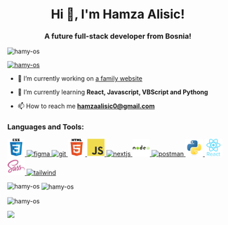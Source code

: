 <h1 align="center">Hi 👋, I'm Hamza Alisic!</h1>  
<h3 align="center">A future full-stack developer from Bosnia!</h3>  
  
<p align="left"> <img src="https://komarev.com/ghpvc/?username=hamy-os&label=Profile%20views&color=0e75b6&style=flat" alt="hamy-os" /> </p>  
  
<p align="left"> <a href="https://github.com/ryo-ma/github-profile-trophy"><img src="https://github-profile-trophy.vercel.app/?username=hamy-os" alt="hamy-os" /></a> </p>  
  
- 🔭 I’m currently working on [a family website](https://github.com/Hamy-os/family-website)  
  
- 🌱 I’m currently learning **React, Javascript, VBScript and Pythong**  
  
- 📫 How to reach me **hamzaalisic0@gmail.com**  

  
<h3 align="left">Languages and Tools:</h3>  
<p align="left"> <a href="https://www.w3schools.com/css/" target="_blank" rel="noreferrer"> <img src="https://raw.githubusercontent.com/devicons/devicon/master/icons/css3/css3-original-wordmark.svg" alt="css3" width="40" height="40"/> </a> <a href="https://www.figma.com/" target="_blank" rel="noreferrer"> <img src="https://www.vectorlogo.zone/logos/figma/figma-icon.svg" alt="figma" width="40" height="40"/> </a> <a href="https://git-scm.com/" target="_blank" rel="noreferrer"> <img src="https://www.vectorlogo.zone/logos/git-scm/git-scm-icon.svg" alt="git" width="40" height="40"/> </a> <a href="https://www.w3.org/html/" target="_blank" rel="noreferrer"> <img src="https://raw.githubusercontent.com/devicons/devicon/master/icons/html5/html5-original-wordmark.svg" alt="html5" width="40" height="40"/> </a> <a href="https://developer.mozilla.org/en-US/docs/Web/JavaScript" target="_blank" rel="noreferrer"> <img src="https://raw.githubusercontent.com/devicons/devicon/master/icons/javascript/javascript-original.svg" alt="javascript" width="40" height="40"/> </a> <a href="https://nextjs.org/" target="_blank" rel="noreferrer"> <img src="https://cdn.worldvectorlogo.com/logos/nextjs-2.svg" alt="nextjs" width="40" height="40"/> </a> <a href="https://nodejs.org" target="_blank" rel="noreferrer"> <img src="https://raw.githubusercontent.com/devicons/devicon/master/icons/nodejs/nodejs-original-wordmark.svg" alt="nodejs" width="40" height="40"/> </a> <a href="https://postman.com" target="_blank" rel="noreferrer"> <img src="https://www.vectorlogo.zone/logos/getpostman/getpostman-icon.svg" alt="postman" width="40" height="40"/> </a> <a href="https://www.python.org" target="_blank" rel="noreferrer"> <img src="https://raw.githubusercontent.com/devicons/devicon/master/icons/python/python-original.svg" alt="python" width="40" height="40"/> </a> <a href="https://reactjs.org/" target="_blank" rel="noreferrer"> <img src="https://raw.githubusercontent.com/devicons/devicon/master/icons/react/react-original-wordmark.svg" alt="react" width="40" height="40"/> </a> <a href="https://sass-lang.com" target="_blank" rel="noreferrer"> <img src="https://raw.githubusercontent.com/devicons/devicon/master/icons/sass/sass-original.svg" alt="sass" width="40" height="40"/> </a> <a href="https://tailwindcss.com/" target="_blank" rel="noreferrer"> <img src="https://www.vectorlogo.zone/logos/tailwindcss/tailwindcss-icon.svg" alt="tailwind" width="40" height="40"/> </a> </p>  
  
<p><img align="left" src="https://github-readme-stats.vercel.app/api/top-langs?username=hamy-os&show_icons=true&locale=en&layout=compact" alt="hamy-os" /></p>  
  
<p>&nbsp;<img align="center" src="https://github-readme-stats.vercel.app/api?username=hamy-os&show_icons=true&locale=en" alt="hamy-os" /></p>  
  
<p><img align="center" src="https://github-readme-streak-stats.herokuapp.com/?user=hamy-os&" alt="hamy-os" /></p>

<a href="https://wakatime.com"><img src="https://wakatime.com/share/@53a81bae-1a5a-4717-ab1b-2b230652f493/f565fc2c-c803-4157-904a-adab510bbf70.png" /></a>